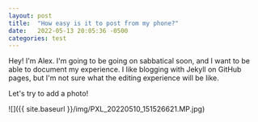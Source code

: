 ```yaml
---
layout: post
title:  "How easy is it to post from my phone?"
date:   2022-05-13 20:05:36 -0500
categories: test
---
```


Hey! I'm Alex. I'm going to be going on sabbatical soon, and I want to be able to document my experience. I like blogging with Jekyll on GitHub pages, but I'm not sure what the editing experience will be like.

Let's try to add a photo!

![]({{ site.baseurl }}/img/PXL_20220510_151526621.MP.jpg)
